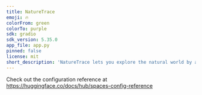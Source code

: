 ```yaml
---
title: NatureTrace
emoji: 🔥
colorFrom: green
colorTo: purple
sdk: gradio
sdk_version: 5.35.0
app_file: app.py
pinned: false
license: mit
short_description: 'NatureTrace lets you explore the natural world by analyzing '
---
```


Check out the configuration reference at https://huggingface.co/docs/hub/spaces-config-reference
